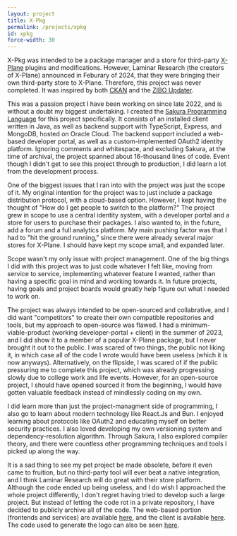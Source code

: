 ```yaml
---
layout: project
title: X-Pkg
permalink: /projects/xpkg
id: xpkg
force-width: 30
---
```

X-Pkg was intended to be a package manager and a store for third-party [X-Plane](https://www.x-plane.com) plugins and modifications. However, Laminar Research (the creators of X-Plane) announced in Feburary of 2024, that they were bringing their own third-party store to X-Plane. Therefore, this project was never completed. It was inspired by both [CKAN](https://github.com/KSP-CKAN/CKAN) and the [ZIBO Updater](https://forums.x-plane.org/index.php?/forums/topic/157356-zibo-updater-aircraft-download/).

This was a passion project I have been working on since late 2022, and is without a doubt my biggest undertaking. I created the [Sakura Programming Language](/projects/sakura) for this project specifically. It consists of an installed client written in Java, as well as backend support with TypeScript, Express, and MongoDB, hosted on Oracle Cloud. The backend support included a web-based developer portal, as well as a custom-implemented OAuth2 identity platform. Ignoring comments and whitespace, and excluding Sakura, at the time of archival, the project spanned about 16-thousand lines of code. Event though I didn't get to see this project through to production, I did learn a lot from the development process.

One of the biggest issues that I ran into with the project was just the scope of it. My original intention for the project was to just include a package distribution protocol, with a cloud-based option. However, I kept having the thought of "How do I get people to switch to the platform?" The project grew in scope to use a central identity system, with a developer portal and a store for users to purchase their packages. I also wanted to, in the future, add a forum and a full analytics platform. My main pushing factor was that I had to "hit the ground running," since there were already several major stores for X-Plane. I should have kept my scope small, and expanded later.

Scope wasn't my only issue with project management. One of the big things I did with this project was to just code whatever I felt like, moving from service to service, implementing whatever feature I wanted, rather than having a specific goal in mind and working towards it. In future projects, having goals and project boards would greatly help figure out what I needed to work on.

The project was always intended to be open-sourced and collabrative, and I did want "competitors" to create their own compatible repositories and tools, but my approach to open-source was flawed. I had a minimum-viable-product (working developer-portal + client) in the summer of 2023, and I did show it to a member of a popular X-Plane package, but I never brought it out to the public. I was scared of two things, the public not liking it, in which case all of the code I wrote would have been useless (which it is now anyways). Alternatively, on the flipside, I was scared of if the public pressuring me to complete this project, which was already progressing slowly due to college work and life events. However, for an open-source project, I should have opened sourced it from the beginning, I would have gotten valuable feedback instead of mindlessly coding on my own.

I did learn more than just the project-managment side of programming, I also go to learn about modern technology like React.Js and Bun. I enjoyed learning about protocols like OAuth2 and educating myself on better security practices. I also loved developing my own versioning system and dependency-resolution algorithm. Through Sakura, I also explored compiler theory, and there were countless other programming techniques and tools I picked up along the way.

It is a sad thing to see my pet project be made obsolete, before it even came to fruition, but no third-party tool will ever beat a native integration, and I think Laminar Research will do great with their store platform. Although the code ended up being useless, and I do wish I approached the whole project differently, I don't regret having tried to develop such a large project. But instead of letting the code rot in a private repository, I have decided to publicly archive all of the code. The web-based portion (frontends and services) are available [here](https://github.com/ArkinSolomon/xpkg-web-apps), and the client is available [here](https://github.com/ArkinSolomon/xpkg-client). The code used to generate the logo can also be seen [here](https://gist.github.com/ArkinSolomon/bc9537034c98baa2e0fc433fe41b3345).
